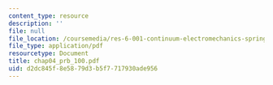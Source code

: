 ```yaml
---
content_type: resource
description: ''
file: null
file_location: /coursemedia/res-6-001-continuum-electromechanics-spring-2009/d2dc845f8e5879d3b5f7717930ade956_chap04_prb_100.pdf
file_type: application/pdf
resourcetype: Document
title: chap04_prb_100.pdf
uid: d2dc845f-8e58-79d3-b5f7-717930ade956
---
```

